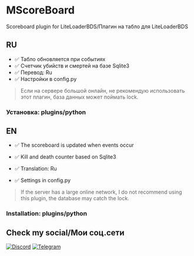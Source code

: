 # MScoreBoard
Scoreboard plugin for LiteLoaderBDS/Плагин на табло для LiteLoaderBDS

RU
---

- ✅ Табло обновляется при событиях
- ✅ Счетчик убийств и смертей на базе Sqlite3
- ✅ Перевод: Ru
- ✅ Настройки в config.py

> Если на сервере большой онлайн, не рекомендую использовать этот плагин, база данных может поймать lock.

### Установка: plugins/python

EN
---

- ✅ The scoreboard is updated when events occur
- ✅ Kill and death counter based on Sqlite3
- ✅ Translation: Ru

- ✅ Settings in config.py

> If the server has a large online network, I do not recommend using this plugin, the database may catch the lock.


### Installation: plugins/python

## Check my social/Мои соц.сети
[![Discord](https://img.shields.io/badge/Discord-090909.svg?style=for-the-badge&logo=discord&logoColor=white)](https://discordapp.com/users/535131587524952087/)
[![Telegram](https://img.shields.io/badge/Telegram-090909?style=for-the-badge&logo=telegram&logoColor=white)](https://t.me/mipa_senpai)
